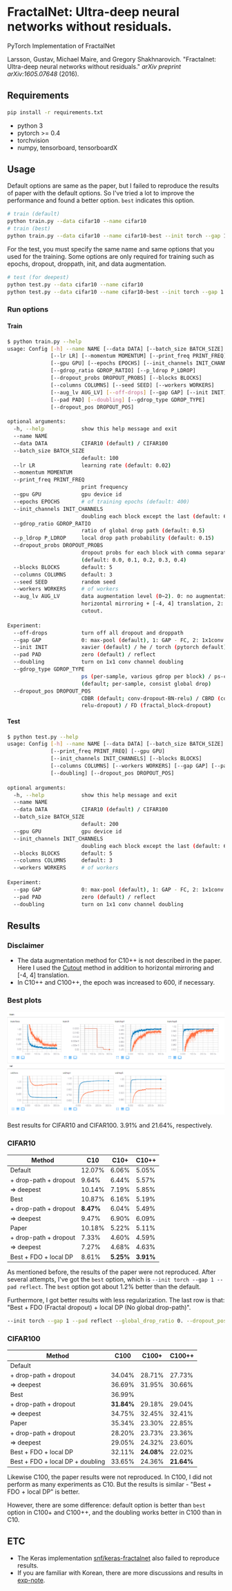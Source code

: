 # FractalNet: Ultra-deep neural networks without residuals.

PyTorch Implementation of FractalNet

Larsson, Gustav, Michael Maire, and Gregory Shakhnarovich. "Fractalnet: Ultra-deep neural networks without residuals." *arXiv preprint arXiv:1605.07648* (2016).



## Requirements

```bash
pip install -r requirements.txt
```

- python 3
- pytorch >= 0.4
- torchvision
- numpy, tensorboard, tensorboardX



## Usage

Default options are same as the paper, but I failed to reproduce the results of paper with the default options. So I've tried a lot to improve the performance and found a better option. `best` indicates this option.

```bash
# train (default)
python train.py --data cifar10 --name cifar10
# train (best)
python train.py --data cifar10 --name cifar10-best --init torch --gap 1 --pad reflect
```

For the test, you must specify the same name and same options that you used for the training. Some options are only required for training such as epochs, dropout, droppath, init, and data augmentation.

```bash
# test (for deepest)
python test.py --data cifar10 --name cifar10
python test.py --data cifar10 --name cifar10-best --init torch --gap 1 --pad reflect
```



### Run options

#### Train

```bash
$ python train.py --help
usage: Config [-h] --name NAME [--data DATA] [--batch_size BATCH_SIZE]
              [--lr LR] [--momentum MOMENTUM] [--print_freq PRINT_FREQ]
              [--gpu GPU] [--epochs EPOCHS] [--init_channels INIT_CHANNELS]
              [--gdrop_ratio GDROP_RATIO] [--p_ldrop P_LDROP]
              [--dropout_probs DROPOUT_PROBS] [--blocks BLOCKS]
              [--columns COLUMNS] [--seed SEED] [--workers WORKERS]
              [--aug_lv AUG_LV] [--off-drops] [--gap GAP] [--init INIT]
              [--pad PAD] [--doubling] [--gdrop_type GDROP_TYPE]
              [--dropout_pos DROPOUT_POS]

optional arguments:
  -h, --help            show this help message and exit
  --name NAME
  --data DATA           CIFAR10 (default) / CIFAR100
  --batch_size BATCH_SIZE
                        default: 100
  --lr LR               learning rate (default: 0.02)
  --momentum MOMENTUM
  --print_freq PRINT_FREQ
                        print frequency
  --gpu GPU             gpu device id
  --epochs EPOCHS       # of training epochs (default: 400)
  --init_channels INIT_CHANNELS
                        doubling each block except the last (default: 64)
  --gdrop_ratio GDROP_RATIO
                        ratio of global drop path (default: 0.5)
  --p_ldrop P_LDROP     local drop path probability (default: 0.15)
  --dropout_probs DROPOUT_PROBS
                        dropout probs for each block with comma separated
                        (default: 0.0, 0.1, 0.2, 0.3, 0.4)
  --blocks BLOCKS       default: 5
  --columns COLUMNS     default: 3
  --seed SEED           random seed
  --workers WORKERS     # of workers
  --aug_lv AUG_LV       data augmentation level (0~2). 0: no augmentation, 1:
                        horizontal mirroring + [-4, 4] translation, 2: 1 +
                        cutout.

Experiment:
  --off-drops           turn off all dropout and droppath
  --gap GAP             0: max-pool (default), 1: GAP - FC, 2: 1x1conv - GAP
  --init INIT           xavier (default) / he / torch (pytorch default)
  --pad PAD             zero (default) / reflect
  --doubling            turn on 1x1 conv channel doubling
  --gdrop_type GDROP_TYPE
                        ps (per-sample, various gdrop per block) / ps-consist
                        (default; per-sample, consist global drop)
  --dropout_pos DROPOUT_POS
                        CDBR (default; conv-dropout-BN-relu) / CBRD (conv-BN-
                        relu-dropout) / FD (fractal_block-dropout)
```

#### Test

```bash
$ python test.py --help
usage: Config [-h] --name NAME [--data DATA] [--batch_size BATCH_SIZE]
              [--print_freq PRINT_FREQ] [--gpu GPU]
              [--init_channels INIT_CHANNELS] [--blocks BLOCKS]
              [--columns COLUMNS] [--workers WORKERS] [--gap GAP] [--pad PAD]
              [--doubling] [--dropout_pos DROPOUT_POS]

optional arguments:
  -h, --help            show this help message and exit
  --name NAME
  --data DATA           CIFAR10 (default) / CIFAR100
  --batch_size BATCH_SIZE
                        default: 200
  --gpu GPU             gpu device id
  --init_channels INIT_CHANNELS
                        doubling each block except the last (default: 64)
  --blocks BLOCKS       default: 5
  --columns COLUMNS     default: 3
  --workers WORKERS     # of workers

Experiment:
  --gap GAP             0: max-pool (default), 1: GAP - FC, 2: 1x1conv - GAP
  --pad PAD             zero (default) / reflect
  --doubling            turn on 1x1 conv channel doubling
```



## Results

### Disclaimer

- The data augmentation method for C10++ is not described in the paper. Here I used the [Cutout](https://arxiv.org/abs/1708.04552) method in addition to horizontal mirroring and [-4, 4] translation.
- In C10++ and C100++, the epoch was increased to 600, if necessary.

### Best plots

![best](./assets/results-bests.png)

Best results for CIFAR10 and CIFAR100. 3.91% and 21.64%, respectively.

### CIFAR10

| Method                | C10       | C10+      | C10++     |
| --------------------- | --------- | --------- | --------- |
| Default               | 12.07%    | 6.06%     | 5.05%     |
|   + drop-path + dropout | 9.64%     | 6.44%     | 5.57%     |
|     => deepest            | 10.14%    | 7.19%     | 5.85%     |
| Best                  | 10.87%    | 6.16%     | 5.19%     |
|   + drop-path + dropout | **8.47%** | 6.04%     | 5.49%     |
|     => deepest            | 9.47%     | 6.90%     | 6.09%     |
| Paper                 | 10.18%    | 5.22%     | 5.11%     |
|   + drop-path + dropout | 7.33%     | 4.60%     | 4.59%     |
|     => deepest            | 7.27%     | 4.68%     | 4.63%     |
| Best + FDO + local DP | 8.61%     | **5.25%** | **3.91%** |

As mentioned before, the results of the paper were not reproduced. After several attempts, I've got the `best` option, which is `--init torch --gap 1 --pad reflect`. The `best` option got about 1.2% better than the default.

Furthermore, I got better results with less regularization. The last row is that: "Best + FDO (Fractal dropout) + local DP (No global drop-path)".

```bash
--init torch --gap 1 --pad reflect --global_drop_ratio 0. --dropout_pos FD
```

### CIFAR100

| Method                              | C100       | C100+      | C100++     |
| ----------------------------------- | ---------- | ---------- | ---------- |
| Default                             |            |            |            |
|   + drop-path + dropout | 34.04%     | 28.71%     | 27.73%     |
|     => deepest                  | 36.69% | 31.95% | 30.66% |
| Best                                | 36.99%     |            |            |
|   + drop-path + dropout | **31.84%** | 29.18%     | 29.04%     |
|     => deepest                  | 34.75% | 32.45% | 32.41% |
| Paper                               | 35.34%     | 23.30%     | 22.85%     |
|   + drop-path + dropout | 28.20%     | 23.73%     | 23.36%     |
|     => deepest                  | 29.05%     | 24.32%     | 23.60%     |
| Best + FDO + local DP               | 32.11%     | **24.08%** | 22.02%     |
| Best + FDO + local DP + doubling    | 33.65%     | 24.36%     | **21.64%** |

Likewise C100, the paper results were not reproduced. In C100, I did not perform as many experiments as C10. But the results is similar - "Best + FDO + local DP" is better.

However, there are some difference: default option is better than `best` option in C100+ and C100++, and the doubling works better in C100 than in C10.



## ETC

- The Keras implementation [snf/keras-fractalnet](https://github.com/snf/keras-fractalnet) also failed to reproduce results.
- If you are familiar with Korean, there are more discussions and results in [exp-note](./exp-note-kor.md).
